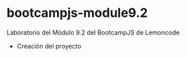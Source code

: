 # bootcampjs-module9.2

Laboratorio del Módulo 9.2 del BootcampJS de Lemoncode

- Creación del proyecto
